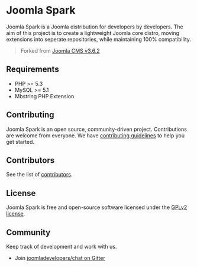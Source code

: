 Joomla Spark
============

Joomla Spark is a Joomla distribution for developers by developers. The aim of this project 
is to create a lightweight Joomla core distro, moving extensions into seperate repositories, 
while maintaining 100% compatibility. 

> Forked from [Joomla CMS v3.6.2](https://github.com/joomla/joomla-cms/releases/tag/3.6.2)

## Requirements

* PHP >= 5.3
* MySQL >= 5.1
* Mbstring PHP Extension

## Contributing

Joomla Spark is an open source, community-driven project. Contributions are welcome from everyone.
We have [contributing guidelines](CONTRIBUTING.md) to help you get started.

## Contributors

See the list of [contributors](https://github.com/joomladevelopers/joomla-spark/contributors).

## License

Joomla Spark is free and open-source software licensed under the [GPLv2 license](LICENSE.txt).

## Community

Keep track of development and work with us.

* Join [joomladevelopers/chat on Gitter](http://gitter.im/joomladevelopers/chat)